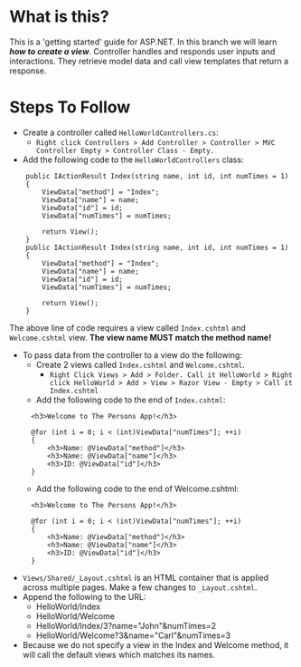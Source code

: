 # What is this?
This is a 'getting started' guide for ASP.NET. In this branch we will learn ***how to create a view***.
Controller handles and responds user inputs and interactions. They retrieve model data and call view templates that return a response.

# Steps To Follow
- Create a controller called `HelloWorldControllers.cs`:
  - `Right click Controllers > Add Controller > Controller > MVC Controller Empty > Controller Class - Empty.`
- Add the following code to the `HelloWorldControllers` class:
```
    public IActionResult Index(string name, int id, int numTimes = 1)
    {
        ViewData["method"] = "Index";
        ViewData["name"] = name;
        ViewData["id"] = id;
        ViewData["numTimes"] = numTimes;

        return View();
    }
    public IActionResult Index(string name, int id, int numTimes = 1)
    {
        ViewData["method"] = "Index";
        ViewData["name"] = name;
        ViewData["id"] = id;
        ViewData["numTimes"] = numTimes;

        return View();
    }
```
The above line of code requires a view called `Index.cshtml` and `Welcome.cshtml` view. **The view name MUST match the method name!**
- To pass data from the controller to a view do the following:
  - Create 2 views called `Index.cshtml` and `Welcome.cshtml`.
    - `Right Click Views > Add > Folder. Call it HelloWorld > Right click HelloWorld > Add > View > Razor View - Empty > Call it Index.cshtml`
  - Add the following code to the end of `Index.cshtml`:
  ```
    <h3>Welcome to The Persons App!</h3>

    @for (int i = 0; i < (int)ViewData["numTimes"]; ++i)
    {
        <h3>Name: @ViewData["method"]</h3>
        <h3>Name: @ViewData["name"]</h3>
        <h3>ID: @ViewData["id"]</h3>
    }
  ```
  - Add the following code to the end of Welcome.cshtml:
  ```
    <h3>Welcome to The Persons App!</h3>

    @for (int i = 0; i < (int)ViewData["numTimes"]; ++i)
    {
        <h3>Name: @ViewData["method"]</h3>
        <h3>Name: @ViewData["name"]</h3>
        <h3>ID: @ViewData["id"]</h3>
    }
  ```
- `Views/Shared/_Layout.cshtml` is an HTML container that is applied across multiple pages. Make a few changes to `_Layout.cshtml`.
- Append the following to the URL:
  - HelloWorld/Index
  - HelloWorld/Welcome
  - HelloWorld/Index/3?name="John"&numTimes=2
  - HelloWorld/Welcome?3&name="Carl"&numTimes=3
- Because we do not specify a view in the Index and Welcome method, it will call the default views which matches its names.